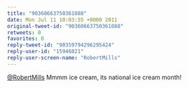 ```yaml
---
title: "90360663750361088"
date: Mon Jul 11 10:03:55 +0000 2011
original-tweet-id: "90360663750361088"
retweets: 0
favorites: 0
reply-tweet-id: "90359794296295424"
reply-user-id: "15946021"
reply-user-screen-name: "RobertMills"
---
```

<a href="https://twitter.com/RobertMills">@RobertMills</a> Mmmm ice cream, its national ice cream month!
